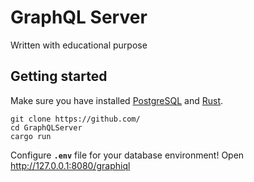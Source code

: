 # GraphQL Server
Written with educational purpose

## Getting started
Make sure you have installed [PostgreSQL](https://www.postgresql.org) and [Rust](https://www.rust-lang.org/).
```
git clone https://github.com/
cd GraphQLServer
cargo run
```
Configure **`.env`** file for your database environment!
Open http://127.0.0.1:8080/graphiql